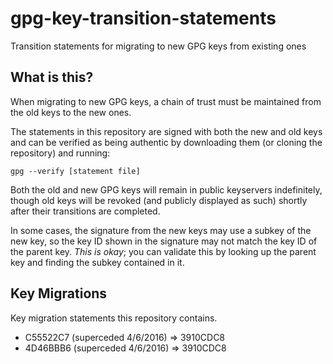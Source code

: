 # gpg-key-transition-statements
Transition statements for migrating to new GPG keys from existing ones

## What is this?
When migrating to new GPG keys, a chain of trust must be maintained from the old keys to the new ones.

The statements in this repository are signed with both the new and old keys and can be verified as being
authentic by downloading them (or cloning the repository) and running:

```gpg --verify [statement file]```
  
Both the old and new GPG keys will remain in public keyservers indefinitely, though old keys will
be revoked (and publicly displayed as such) shortly after their transitions are completed.

In some cases, the signature from the new keys may use a subkey of the new key, so the key ID shown
in the signature may not match the key ID of the parent key. *This is okay*; you can validate this
by looking up the parent key and finding the subkey contained in it.

## Key Migrations
Key migration statements this repository contains.

* C55522C7 (superceded 4/6/2016) => 3910CDC8
* 4D46BBB6 (superceded 4/6/2016) => 3910CDC8
